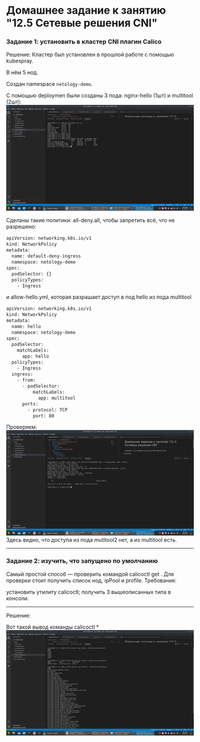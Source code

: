 # Домашнее задание к занятию "12.5 Сетевые решения CNI"

### Задание 1: установить в кластер CNI плагин Calico

Решение:
Кластер был установлен в прошлой работе с помощью kubespray.

В нём 5 нод.

Создан namespace `netology-demo`.

С помощью deploymen были созданы 3 пода: nginx-hello (1шт) и multitool (2шт):
![](ns_and_pods.png)

Сделаны такие политики:
all-deny.all, чтобы запретить всё, что не разрешено:
```
apiVersion: networking.k8s.io/v1
kind: NetworkPolicy
metadata:
  name: default-deny-ingress
  namespace: netology-demo
spec:
  podSelector: {}
  policyTypes:
    - Ingress
```
и allow-hello.yml, которая разрашает доступ в под hello из пода multitool
```
apiVersion: networking.k8s.io/v1
kind: NetworkPolicy
metadata:
  name: hello
  namespace: netology-demo
spec:
  podSelector:
    matchLabels:
      app: hello
  policyTypes:
    - Ingress
  ingress:
    - from:
      - podSelector:
          matchLabels:
            app: multitool
      ports:
        - protocol: TCP
          port: 80
```

Проверяем:
![](Test_ingress.png)
Здесь видно, что доступа из пода mutitool2 нет, а из multitool есть.

---

### Задание 2: изучить, что запущено по умолчанию

Самый простой способ — проверить командой calicoctl get . Для проверки стоит получить список нод, ipPool и profile. Требования:

установить утилиту calicoctl;
получить 3 вышеописанных типа в консоли.

---

Решение:

Вот такой вывод команды calicoctl *
![](Calicoctl.png)
